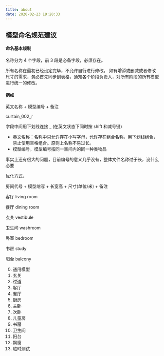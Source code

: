 ```yaml
---
title: about
date: 2020-02-23 19:20:33
---
```




## 模型命名规范建议

#### 命名基本规制

名称分为 4 个字段，前 3 段是必备字段，必须存在。

所有名称在最初已经设定完毕，不允许自行进行修改。
如有增添或删减或者修改尺寸的需求，务必首先同步到表格，通知各个阶段负责人，对所有阶段的所有模型进行统一的修改。

#### 例如

英文名称 + 模型编号 + 备注

curtain_002_r

字段中间用下划线连接 _ (在英文状态下同时按 shift 和减号键)

- 英文名称：名称中只允许存在小写字母，允许存在组合名称，用下划线组合，禁止使用空格组合。原则上名称不易过长。
- 模型编号，模型编号按同一空间内的同一种类物品

事实上还有很大的问题，目前编号的意义几乎没有，整体文件名称过于长，没什么必要

优化方式，

房间代号 + 模型缩写 + 长宽高 + 尺寸(单位/米) + 备注

客厅 living room

餐厅 dining room

玄关 vestibule

卫生间 washroom

卧室 bedroom

书房 study

阳台 balcony

0. 通用模型
1. 玄关
2. 过道
3. 客厅
4. 餐厅
5. 厨房
6. 主卧
7. 次卧
8. 儿童房
9. 书房
10. 卫生间
11. 阳台
12. 飘窗
99. 临时测试

